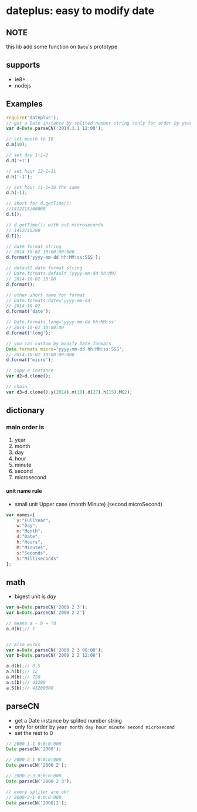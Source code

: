 # dateplus: easy to modify date
## NOTE
this lib add some function on `Date`'s prototype

## supports
* ie8+
* nodejs

## Examples
```javascript
require('dateplus');
// get a Date instance by splited number string (only for order by year month day hour minute second microsecond)
var d=Date.parseCN('2014.1.1 12:00');

// set month to 10
d.m(10);

// set day 1+1=2
d.d('+1')

// set hour 12-1=11
d.h('-1');

// set hour 11-1=10 the same
d.h(-1);

// short for d.getTime();
//1412215200000
d.t();

// d.getTime(); with out microseconds
// 1412215200
d.T();

// date format string
// 2014-10-02 10:00:00:000
d.format('yyyy-mm-dd hh:MM:ss:SSS');

// default date format string
// Date.formats.default (yyyy-mm-dd hh:MM)
// 2014-10-02 10:00
d.format();

// other short name for format
// Date.formats.date='yyyy-mm-dd'
// 2014-10-02
d.format('date');

// Date.formats.long='yyyy-mm-dd hh:MM:ss'
// 2014-10-02 10:00:00
d.format('long');

// you can custom by modify Date.formats
Date.formats.micro='yyyy-mm-dd hh:MM:ss:SSS';
// 2014-10-02 10:00:00:000
d.format('micro');

// copy a instance
var d2=d.clone();

// chain
var d3=d.clone().y(2014).m(10).d(27).h(15).M(2);
```


## dictionary
### main order is
1. year
2. month
3. day
4. hour
5. minute
6. second
7. microsecond

#### unit name rule
* small unit Upper case (month Minute) (second microSecond)

```javascript
var names={
	y:"FullYear",
	w:"Day",
	m:"Month",
	d:"Date",
	h:"Hours",
	M:"Minutes",
	s:"Seconds",
	S:"Milliseconds"
};
```

## math
* bigest unit is *day*

```javascript
var a=Date.parseCN('2000 2 3');
var b=Date.parseCN('2000 2 2')

// means a - b = ?d
a.d(b);// 1


// also works
var a=Date.parseCN('2000 2 3 00:00');
var b=Date.parseCN('2000 2 2 12:00')

a.d(b);// 0.5
a.h(b);// 12
a.M(b);// 720
a.s(b);// 43200
a.S(b);// 43200000
```

## parseCN
* get a Date instance by splited number string
* only for order by `year month day hour minute second microsecond`
* set the rest to 0

```javascript
// 2000-1-1 0:0:0:000
Date.parseCN('2000');

// 2000-2-1 0:0:0:000
Date.parseCN('2000 2');

// 2000-2-3 0:0:0:000
Date.parseCN('2000 2 3');

// every spliter are ok!
// 2000-2-1 0:0:0:000
Date.parseCN('2000|2');

```
